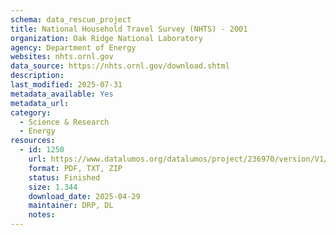 ```yaml
---
schema: data_rescue_project 
title: National Household Travel Survey (NHTS) - 2001
organization: Oak Ridge National Laboratory
agency: Department of Energy
websites: nhts.ornl.gov
data_source: https://nhts.ornl.gov/download.shtml
description: 
last_modified: 2025-07-31
metadata_available: Yes
metadata_url: 
category:
  - Science & Research 
  - Energy 
resources:
  - id: 1250
    url: https://www.datalumos.org/datalumos/project/236970/version/V1/view
    format: PDF, TXT, ZIP
    status: Finished
    size: 1.344
    download_date: 2025-04-29
    maintainer: DRP, DL
    notes: 
---
```

